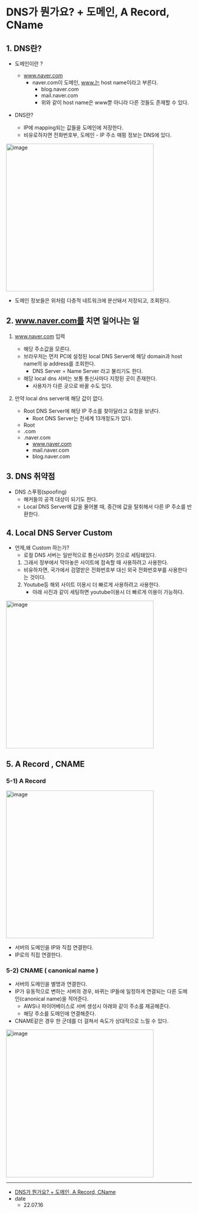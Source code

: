 # DNS가 뭔가요? + 도메인, A Record, CName

## 1. DNS란?

* 도메인이란 ?
  * www.naver.com
    * naver.com이 도메인, www.는 host name이라고 부른다.
      * blog.naver.com
      * mail.naver.com
      * 위와 같이 host name은 www뿐 아니라 다른 것들도 존재할 수 있다.

* DNS란?
  * IP에 mapping되는 값들을 도메인에 저장한다.
  * 비유로하자면 전화번호부, 도메인 - IP 주소 매핑 정보는 DNS에 있다. 

<img width="400" alt="image" src="https://user-images.githubusercontent.com/51740388/179328616-b2de1f1a-2d0d-4da6-b7d1-71261b228e43.png">

* 도메인 정보들은 위처럼 다층적 네트워크에 분산돼서 저장되고, 조회된다.

## 2. www.naver.com를 치면 일어나는 일

1. www.naver.com 입력
   * 해당 주소값을 모른다.
   * 브라우저는 먼저 PC에 설정된 local DNS Server에 해당 domain과 host name의 ip address를 조회한다.
     * DNS Server = Name Server 라고 불리기도 한다.
   * 해당 local dns 서버는 보통 통신사마다 지정된 곳이 존재한다.
     * 사용자가 다른 곳으로 바꿀 수도 있다.

2. 만약 local dns server에 해당 값이 없다.
   * Root DNS Server에 해당 IP 주소를 찾아달라고 요청을 보낸다.
     * Root DNS Server는 전세계 13개정도가 있다.
   * Root
   * .com
   * .naver.com
     * www.naver.com
     * mail.naver.com
     * blog.naver.com

## 3. DNS 취약점

* DNS 스푸핑(spoofing)
  * 해커들의 공격 대상이 되기도 한다.
  * Local DNS Server에 값을 물어볼 때, 중간에 값을 탈취해서 다른 IP 주소를 반환한다.

## 4. Local DNS Server Custom

* 언제,왜 Custom 하는가?
  * 로컬 DNS 서버는 일반적으로 통신사(ISP) 것으로 세팅돼있다.
  1. 그래서 정부에서 막아놓은 사이트에 접속할 때 사용하려고 사용한다.
    * 비유하자면, 국가에서 검열받은 전화번호부 대신 외국 전화번호부를 사용한다는 것이다.
  2. Youtube등 해외 사이트 이용시 더 빠르게 사용하려고 사용한다.
     * 아래 사진과 같이 세팅하면 youtube이용시 더 빠르게 이용이 가능하다.

<img width="400" alt="image" src="https://user-images.githubusercontent.com/51740388/179328627-ed77a344-2718-43f0-ba22-05537c50fe1c.png">

## 5. A Record , CNAME

### 5-1) A Record

<img width="400" alt="image" src="https://user-images.githubusercontent.com/51740388/179328633-fca44182-4526-474a-8486-1db2d8b14439.png">

* 서버의 도메인을 IP와 직접 연결한다.
* IP로의 직접 연결한다.

### 5-2) CNAME ( canonical name )

* 서버의 도메인을 별명과 연결한다.
* IP가 유동적으로 변하는 서버의 경우, 바뀌는 IP들에 일정하게 연결되는 다른 도메인(canonical name)을 적어준다.
  * AWS나 파이어베이스로 서버 생성시 아래와 같이 주소를 제공해준다.
  * 해당 주소를 도메인에 연결해준다.
* CNAME같은 경우 한 군데를 더 걸쳐서 속도가 상대적으로 느릴 수 있다.



<img width="400" alt="image" src="https://user-images.githubusercontent.com/51740388/179328629-96e2e137-206e-41aa-bbf9-3520c47a7659.png">

<hr/>

* [DNS가 뭔가요? + 도메인, A Record, CName](https://www.youtube.com/watch?v=6fc9NAQkcv0&ab_channel=%EC%96%84%ED%8C%8D%ED%95%9C%EC%BD%94%EB%94%A9%EC%82%AC%EC%A0%84)
* date
  * 22.07.16